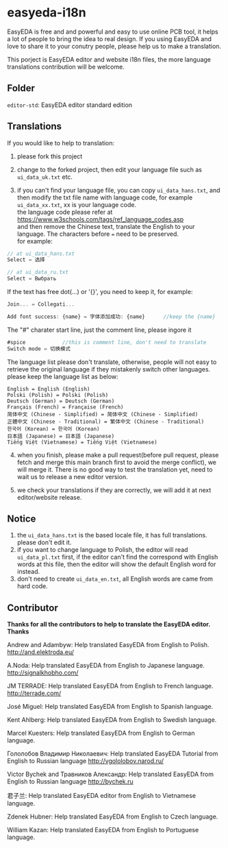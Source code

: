 # easyeda-i18n

EasyEDA is free and and powerful and easy to use online PCB tool, it helps a lot of people to bring the idea to real design. If you using EasyEDA and love to share it to your conutry people, please help us to make a translation.

This porject is EasyEDA editor and website i18n files, the more language translations contribution will be welcome.

## Folder

`editor-std`: EasyEDA editor standard edition

## Translations

If you would like to help to translation:

1) please fork this project

2) change to the forked project, then edit your language file such as `ui_data_uk.txt` etc. 

3) if you can't find your language file, you can copy `ui_data_hans.txt`, and then modify the txt file name with language code, for example `ui_data_xx.txt`, xx is your language code.   
the language code please refer at https://www.w3schools.com/tags/ref_language_codes.asp   
and then remove the Chinese text, translate the English to your language. The characters before `=` need to be preserved.  
for example:  
```js
// at ui_data_hans.txt
Select = 选择

// at ui_data_ru.txt
Select = Выбрать

```   
If the text has free dot(...) or '{}', you need to keep it, for example:  
```js
Join... = Collegati...

Add font success: {name} = 字体添加成功: {name}      //keep the {name}
```  
The "#" charater start line, just the comment line, please ingore it  
```js
#spice            //this is comment line, don't need to translate
Switch mode = 切换模式
```

The language list please don't translate, otherwise, people will not easy to retrieve the original language if they mistakenly switch other languages.
please keep the language list as below:
```
English = English (English)
Polski (Polish) = Polski (Polish)
Deutsch (German) = Deutsch (German)
Français (French) = Française (French)
简体中文 (Chinese - Simplified) = 简体中文 (Chinese - Simplified)
正體中文 (Chinese - Traditional) = 繁体中文 (Chinese - Traditional)
한국어 (Korean) = 한국어 (Korean)
日本語 (Japanese) = 日本語 (Japanese)
Tiếng Việt (Vietnamese) = Tiếng Việt (Vietnamese)
```



4) when you finish, please make a pull request(before pull request, please fetch and merge this main branch first to avoid the merge conflict), we will merge it. There is no good way to test the translation yet, need to wait us to release a new editor version.

5) we check your translations if they are correctly, we will add it at next editor/website release.


## Notice

1) the `ui_data_hans.txt` is the based locale file, it has full translations. please don't edit it. 
2) if you want to change language to Polish, the editor will read `ui_data_pl.txt` first, if the editor can't find the correspond with English words at this file, then the editor will show the default English word for instead.
3) don't need to create `ui_data_en.txt`, all English words are came from hard code.


## Contributor

**Thanks for all the contributors to help to translate the EasyEDA editor. Thanks**

Andrew and Adambyw: Help translated EasyEDA from English to Polish. http://and.elektroda.eu/

A.Noda: Help translated EasyEDA from English to Japanese language. http://signalkhobho.com/

JM TERRADE:  Help translated EasyEDA from English to French language. http://terrade.com/

José Miguel: Help translated EasyEDA from English to Spanish language.

Kent Ahlberg: Help translated EasyEDA from English to Swedish language.

Marcel Kuesters: Help translated EasyEDA from English to German language.

Гололобов Владимир Николаевич: Help translated EasyEDA Tutorial from English to Russian language http://vgololobov.narod.ru/

Victor Bychek and Травников Александр: Help translated EasyEDA from English to Russian language http://bychek.ru

君子兰: Help translated EasyEDA editor from English to Vietnamese language.

Zdenek Hubner: Help translated EasyEDA from English to Czech language.

William Kazan: Help translated EasyEDA from English to Portuguese language.
